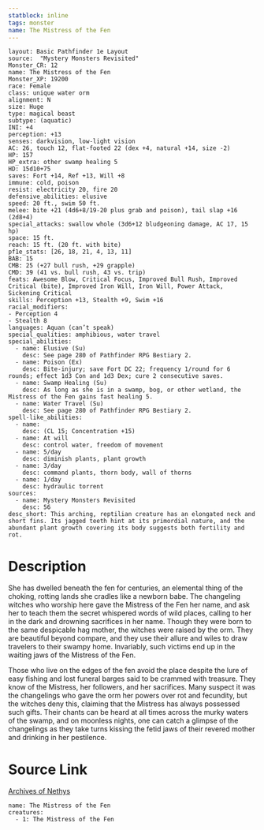 ```yaml
---
statblock: inline
tags: monster
name: The Mistress of the Fen
---
```

```statblock
layout: Basic Pathfinder 1e Layout
source:  "Mystery Monsters Revisited"
Monster_CR: 12
name: The Mistress of the Fen
Monster_XP: 19200
race: Female
class: unique water orm
alignment: N
size: Huge
type: magical beast
subtype: (aquatic)
INI: +4
perception: +13
senses: darkvision, low-light vision
AC: 26, touch 12, flat-footed 22 (dex +4, natural +14, size -2)
HP: 157
HP_extra: other swamp healing 5
HD: 15d10+75
saves: Fort +14, Ref +13, Will +8
immune: cold, poison
resist: electricity 20, fire 20
defensive_abilities: elusive
speed: 20 ft., swim 50 ft.
melee: bite +21 (4d6+8/19-20 plus grab and poison), tail slap +16 (2d8+4)
special_attacks: swallow whole (3d6+12 bludgeoning damage, AC 17, 15 hp)
space: 15 ft.
reach: 15 ft. (20 ft. with bite)
pf1e_stats: [26, 18, 21, 4, 13, 11]
BAB: 15
CMB: 25 (+27 bull rush, +29 grapple)
CMD: 39 (41 vs. bull rush, 43 vs. trip)
feats: Awesome Blow, Critical Focus, Improved Bull Rush, Improved Critical (bite), Improved Iron Will, Iron Will, Power Attack, Sickening Critical
skills: Perception +13, Stealth +9, Swim +16
racial_modifiers:
- Perception 4
- Stealth 8
languages: Aquan (can’t speak)
special_qualities: amphibious, water travel
special_abilities:
  - name: Elusive (Su)
    desc: See page 280 of Pathfinder RPG Bestiary 2.
  - name: Poison (Ex)
    desc: Bite-injury; save Fort DC 22; frequency 1/round for 6 rounds; effect 1d3 Con and 1d3 Dex; cure 2 consecutive saves.
  - name: Swamp Healing (Su)
    desc: As long as she is in a swamp, bog, or other wetland, the Mistress of the Fen gains fast healing 5.
  - name: Water Travel (Su)
    desc: See page 280 of Pathfinder RPG Bestiary 2.
spell-like_abilities:
  - name:
    desc: (CL 15; Concentration +15)
  - name: At will
    desc: control water, freedom of movement
  - name: 5/day
    desc: diminish plants, plant growth
  - name: 3/day
    desc: command plants, thorn body, wall of thorns
  - name: 1/day
    desc: hydraulic torrent
sources:
  - name: Mystery Monsters Revisited
    desc: 56
desc_short: This arching, reptilian creature has an elongated neck and short fins. Its jagged teeth hint at its primordial nature, and the abundant plant growth covering its body suggests both fertility and rot.
```
# Description
She has dwelled beneath the fen for centuries, an elemental thing of the choking, rotting lands she cradles like a newborn babe. The changeling witches who worship here gave the Mistress of the Fen her name, and ask her to teach them the secret whispered words of wild places, calling to her in the dark and drowning sacrifices in her name. Though they were born to the same despicable hag mother, the witches were raised by the orm. They are beautiful beyond compare, and they use their allure and wiles to draw travelers to their swampy home. Invariably, such victims end up in the waiting jaws of the Mistress of the Fen.

Those who live on the edges of the fen avoid the place despite the lure of easy fishing and lost funeral barges said to be crammed with treasure. They know of the Mistress, her followers, and her sacrifices. Many suspect it was the changelings who gave the orm her powers over rot and fecundity, but the witches deny this, claiming that the Mistress has always possessed such gifts. Their chants can be heard at all times across the murky waters of the swamp, and on moonless nights, one can catch a glimpse of the changelings as they take turns kissing the fetid jaws of their revered mother and drinking in her pestilence.
# Source Link
[Archives of Nethys](https://aonprd.com/MonsterDisplay.aspx?ItemName=The%20Mistress%20of%20the%20Fen)
```encounter-table
name: The Mistress of the Fen
creatures:
  - 1: The Mistress of the Fen
```
